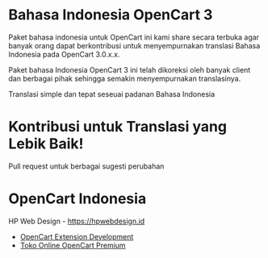 # Bahasa Indonesia OpenCart 3

Paket bahasa indonesia untuk OpenCart ini kami share secara terbuka agar banyak orang dapat berkontribusi untuk menyempurnakan translasi Bahasa Indonesia pada OpenCart 3.0.x.x.

Paket bahasa Indonesia OpenCart 3 ini telah dikoreksi oleh banyak client dan berbagai pihak sehingga semakin menyempurnakan translasinya.

Translasi simple dan tepat seseuai padanan Bahasa Indonesia


# Kontribusi untuk Translasi yang Lebik Baik!
Pull request untuk berbagai sugesti perubahan

# OpenCart Indonesia
HP Web Design - https://hpwebdesign.id  
- [OpenCart Extension Development](https://hpwebdesign.id)
- [Toko Online OpenCart Premium](https://hpwebdesign.id/toko-online-opencart)

